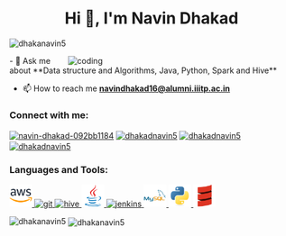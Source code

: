 <h1 align="center">Hi 👋, I'm Navin Dhakad</h1>
<p align="left"> <img src="https://komarev.com/ghpvc/?username=dhakanavin5&label=Profile%20views&color=0e75b6&style=flat" alt="dhakanavin5" /> </p>
<img align="right" alt="coding" width="400" src="https://cdn.dribbble.com/users/1162077/screenshots/3848914/programmer.gif">
- 💬 Ask me about **Data structure and Algorithms, Java, Python, Spark and Hive**

- 📫 How to reach me **navindhakad16@alumni.iiitp.ac.in**

<h3 align="left">Connect with me:</h3>
<p align="left">
<a href="https://linkedin.com/in/navin-dhakad-092bb1184" target="blank"><img align="center" src="https://raw.githubusercontent.com/rahuldkjain/github-profile-readme-generator/master/src/images/icons/Social/linked-in-alt.svg" alt="navin-dhakad-092bb1184" height="30" width="40" /></a>
<a href="https://www.hackerrank.com/dhakadnavin5" target="blank"><img align="center" src="https://raw.githubusercontent.com/rahuldkjain/github-profile-readme-generator/master/src/images/icons/Social/hackerrank.svg" alt="dhakadnavin5" height="30" width="40" /></a>
<a href="https://www.leetcode.com/dhakadnavin5" target="blank"><img align="center" src="https://raw.githubusercontent.com/rahuldkjain/github-profile-readme-generator/master/src/images/icons/Social/leet-code.svg" alt="dhakadnavin5" height="30" width="40" /></a>
<a href="https://auth.geeksforgeeks.org/user/dhakadnavin5" target="blank"><img align="center" src="https://raw.githubusercontent.com/rahuldkjain/github-profile-readme-generator/master/src/images/icons/Social/geeks-for-geeks.svg" alt="dhakadnavin5" height="30" width="40" /></a>
</p>

<h3 align="left">Languages and Tools:</h3>
<p align="left"> <a href="https://aws.amazon.com" target="_blank" rel="noreferrer"> <img src="https://raw.githubusercontent.com/devicons/devicon/master/icons/amazonwebservices/amazonwebservices-original-wordmark.svg" alt="aws" width="40" height="40"/> </a> <a href="https://git-scm.com/" target="_blank" rel="noreferrer"> <img src="https://www.vectorlogo.zone/logos/git-scm/git-scm-icon.svg" alt="git" width="40" height="40"/> </a> <a href="https://hive.apache.org/" target="_blank" rel="noreferrer"> <img src="https://www.vectorlogo.zone/logos/apache_hive/apache_hive-icon.svg" alt="hive" width="40" height="40"/> </a> <a href="https://www.java.com" target="_blank" rel="noreferrer"> <img src="https://raw.githubusercontent.com/devicons/devicon/master/icons/java/java-original.svg" alt="java" width="40" height="40"/> </a> <a href="https://www.jenkins.io" target="_blank" rel="noreferrer"> <img src="https://www.vectorlogo.zone/logos/jenkins/jenkins-icon.svg" alt="jenkins" width="40" height="40"/> </a> <a href="https://www.mysql.com/" target="_blank" rel="noreferrer"> <img src="https://raw.githubusercontent.com/devicons/devicon/master/icons/mysql/mysql-original-wordmark.svg" alt="mysql" width="40" height="40"/> </a> <a href="https://www.python.org" target="_blank" rel="noreferrer"> <img src="https://raw.githubusercontent.com/devicons/devicon/master/icons/python/python-original.svg" alt="python" width="40" height="40"/> </a> <a href="https://www.scala-lang.org" target="_blank" rel="noreferrer"> <img src="https://raw.githubusercontent.com/devicons/devicon/master/icons/scala/scala-original.svg" alt="scala" width="40" height="40"/> </a> </p>

<p><img align="left" src="https://github-readme-stats.vercel.app/api/top-langs?username=dhakanavin5&show_icons=true&locale=en&layout=compact" alt="dhakanavin5" /></p>

<p>&nbsp;<img align="center" src="https://github-readme-stats.vercel.app/api?username=dhakanavin5&show_icons=true&locale=en" alt="dhakanavin5" /></p>

